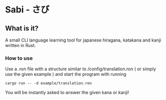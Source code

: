 # Sabi - さび 
## What is it? 
A small CLI language learning tool for japanese hiragana, katakana and kanji written in Rust.

### How to use 
Use a .ron file with a structure similar to /config/translation.ron ( or simply use the given example ) and start the program with running 
```
cargo run -- -d example/translation.ron 
```

You will be instantly asked to answer the given kana or kanji! 







